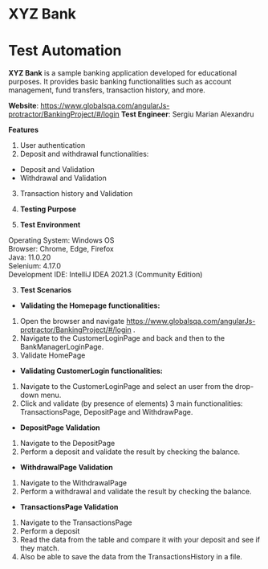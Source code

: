 # **XYZ Bank**
# Test Automation
**XYZ Bank** is a sample banking application developed for educational purposes. It provides basic banking functionalities such as account management, fund transfers, transaction history, and more.

**Website**: https://www.globalsqa.com/angularJs-protractor/BankingProject/#/login
**Test Engineer**: Sergiu Marian Alexandru

**Features**
1. User authentication
2. Deposit and withdrawal functionalities:
* Deposit and Validation
* Withdrawal and Validation
3. Transaction history and Validation


1. **Testing Purpose**
2. **Test Environment** 

Operating System: Windows OS  
Browser: Chrome, Edge, Firefox   
Java: 11.0.20   
Selenium: 4.17.0   
Development IDE: IntelliJ IDEA 2021.3 (Community Edition)

3. **Test Scenarios** 

* __Validating the Homepage functionalities:__
1. Open the browser and navigate https://www.globalsqa.com/angularJs-protractor/BankingProject/#/login
  . 
2. Navigate to the CustomerLoginPage and back and then to the BankManagerLoginPage.
3. Validate HomePage
* **Validating CustomerLogin functionalities:**
1. Navigate to the CustomerLoginPage and select an user from the drop-down menu.
2. Click and validate (by presence of elements) 3 main functionalities: TransactionsPage, DepositPage and WithdrawPage.

* **DepositPage Validation**
1. Navigate to the DepositPage
2. Perform a deposit and validate the result by checking the balance.
* **WithdrawalPage Validation**
1. Navigate to the WithdrawalPage
2. Perform a withdrawal and validate the result by checking the balance.
* **TransactionsPage Validation**
1. Navigate to the TransactionsPage
2. Perform a deposit
3. Read the data from the table and compare it with your deposit and see if they match.
4. Also be able to save the data from the TransactionsHistory in a file.

